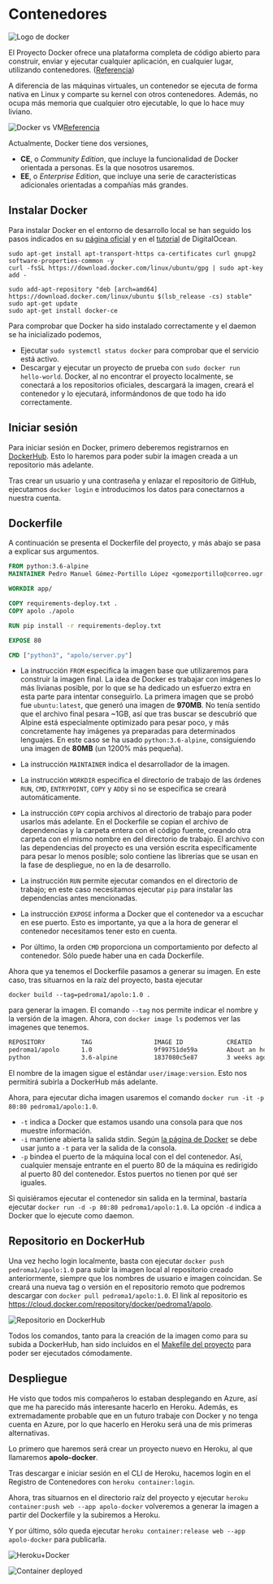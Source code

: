 # Contenedores

![Logo de docker](img/docker-logo.png)

El Proyecto Docker ofrece una plataforma completa de código abierto para construir, enviar y ejecutar cualquier aplicación, en cualquier lugar, utilizando contenedores. ([Referencia](https://hoplasoftware.com/por-que-elegir-docker-ee-frente-a-ce/))

A diferencia de las máquinas virtuales, un contenedor se ejecuta de forma nativa en Linux y comparte su kernel con otros contenedores. Además, no ocupa más memoria que cualquier otro ejecutable, lo que lo hace muy liviano.

![Docker vs VM](img/docker-vs-vm.png)[Referencia](https://docs.docker.com/get-started/)

Actualmente, Docker tiene dos versiones,

-   **CE**, o _Community Edition_, que incluye la funcionalidad de Docker orientada a personas. Es la que nosotros usaremos.
-   **EE**, o _Enterprise Edition_, que incluye una serie de características adicionales orientadas a compañías más grandes.

## Instalar Docker

Para instalar Docker en el entorno de desarrollo local se han seguido los pasos indicados en su [página oficial](https://docs.docker.com/install/linux/docker-ce/ubuntu/) y en el [tutorial](https://www.digitalocean.com/community/tutorials/how-to-install-and-use-docker-on-ubuntu-18-04) de DigitalOcean.

    sudo apt-get install apt-transport-https ca-certificates curl gnupg2 software-properties-common -y
    curl -fsSL https://download.docker.com/linux/ubuntu/gpg | sudo apt-key add -

    sudo add-apt-repository "deb [arch=amd64] https://download.docker.com/linux/ubuntu $(lsb_release -cs) stable"
    sudo apt-get update
    sudo apt-get install docker-ce

Para comprobar que Docker ha sido instalado correctamente y el daemon se ha inicializado podemos,

* Ejecutar `sudo systemctl status docker` para comprobar que el servicio está activo.
* Descargar y ejecutar un proyecto de prueba con `sudo docker run hello-world`. Docker, al no encontrar el proyecto localmente, se conectará a los repositorios oficiales, descargará la imagen, creará el contenedor y lo ejecutará, informándonos de que todo ha ido correctamente.

## Iniciar sesión

Para iniciar sesión en Docker, primero deberemos registrarnos en [DockerHub](https://hub.docker.com/). Esto lo haremos para poder subir la imagen creada a un repositorio más adelante.

Tras crear un usuario y una contraseña y enlazar el repositorio de GitHub, ejecutamos `docker login` e introducimos los datos para conectarnos a nuestra cuenta.

## Dockerfile

A continuación se presenta el Dockerfile del proyecto, y más abajo se pasa a explicar sus argumentos.

```Dockerfile
FROM python:3.6-alpine
MAINTAINER Pedro Manuel Gómez-Portillo López <gomezportillo@correo.ugr.es>

WORKDIR app/

COPY requirements-deploy.txt .
COPY apolo ./apolo

RUN pip install -r requirements-deploy.txt

EXPOSE 80

CMD ["python3", "apolo/server.py"]
```

* La instrucción `FROM` especifica la imagen base que utilizaremos para construir la imagen final. La idea de Docker es trabajar con imágenes lo más livianas posible, por lo que se ha dedicado un esfuerzo extra en esta parte para intentar conseguirlo. La primera imagen que se probó fue `ubuntu:latest`, que generó una imagen de **970MB**. No tenía sentido que el archivo final pesara ~1GB, así que tras buscar se descubrió que Alpine está especialmente optimizado para pesar poco, y más concretamente hay imágenes ya preparadas para determinados lenguajes. En este caso se ha usado `python:3.6-alpine`, consiguiendo una imagen de **80MB** (un 1200% más pequeña).

* La instrucción `MAINTAINER` indica el desarrollador de la imagen.

* La instrucción `WORKDIR` especifica el directorio de trabajo de las órdenes `RUN`, `CMD`, `ENTRYPOINT`, `COPY` y `ADD`y si no se especifica se creará automáticamente.

* La instrucción `COPY` copia archivos al directorio de trabajo para poder usarlos más adelante. En el Dockerfile se copian el archivo de dependencias y la carpeta entera con el código fuente, creando otra carpeta con el mismo nombre en del directorio de trabajo. El archivo con las dependencias del proyecto es una versión escrita específicamente para pesar lo menos posible; solo contiene las librerías que se usan en la fase de despliegue, no en la de desarrollo.

* La instrucción `RUN` permite ejecutar comandos en el directorio de trabajo; en este caso necesitamos ejecutar `pip` para instalar las dependencias antes mencionadas.

* La instrucción `EXPOSE` informa a Docker que el contenedor va a escuchar en ese puerto. Esto es importante, ya que a la hora de generar el contenedor necesitamos tener esto en cuenta.

* Por último, la orden `CMD` proporciona un comportamiento por defecto al contenedor. Sólo puede haber una en cada Dockerfile.

Ahora que ya tenemos el Dockerfile pasamos a generar su imagen. En este caso, tras situarnos en la raíz del proyecto, basta ejecutar

`
docker build --tag=pedroma1/apolo:1.0 .
`

para generar la imagen. El comando `--tag` nos permite indicar el nombre y la versión de la imagen. Ahora, con `docker image ls` podemos ver las imagenes que tenemos.

```bash
REPOSITORY          TAG                 IMAGE ID            CREATED             SIZE
pedroma1/apolo      1.0                 9f99751de59a        About an hour ago   87.9MB
python              3.6-alpine          1837080c5e87        3 weeks ago         74.4MB

```

El nombre de la imagen sigue el estándar `user/image:version`. Esto nos permitirá subirla a DockerHub más adelante.

Ahora, para ejecutar dicha imagen usaremos el comando `docker run -it -p 80:80 pedroma1/apolo:1.0`.

* `-t` indica a Docker que estamos usando una consola para que nos muestre información.
* `-i` mantiene abierta la salida stdin. Según [la página de Docker](https://docs.docker.com/engine/reference/run/) se debe usar junto a `-t` para ver la salida de la consola.
* `-p` bindea el puerto de la máquina local con el del contenedor. Así, cualquier mensaje entrante en el puerto 80 de la máquina es redirigido al puerto 80 del contenedor. Estos puertos no tienen por qué ser iguales.

Si quisiéramos ejecutar el contenedor sin salida en la terminal, bastaría ejecutar `docker run -d -p 80:80 pedroma1/apolo:1.0`. La opción `-d` indica a Docker que lo ejecute como daemon.

## Repositorio en DockerHub

Una vez hecho login localmente, basta con ejecutar `docker push pedroma1/apolo:1.0` para subir la imagen local al repositorio creado anteriormente, siempre que los nombres de usuario e imagen coincidan. Se creará una nueva tag o versión en el repositorio remoto que podremos descargar con `docker pull pedroma1/apolo:1.0`. El link al repositorio es https://cloud.docker.com/repository/docker/pedroma1/apolo.

![Repositorio en DockerHub](img/repo-dockerhub.png)

Todos los comandos, tanto para la creación de la imagen como para su subida a DockerHub, han sido incluidos en el [Makefile del proyecto](https://github.com/gomezportillo/apolo/blob/master/Makefile) para poder ser ejecutados cómodamente.

## Despliegue

He visto que todos mis compañeros lo estaban desplegando en Azure, así que me ha parecido más interesante hacerlo en Heroku. Además, es extremadamente probable que en un futuro trabaje con Docker y no tenga cuenta en Azure, por lo que hacerlo en Heroku será una de mis primeras alternativas.

Lo primero que haremos será crear un proyecto nuevo en Heroku, al que llamaremos **apolo-docker**.

Tras descargar e iniciar sesión en el CLI de Heroku, hacemos login en el Registro de Contenedores con `heroku container:login`.

Ahora, tras situarnos en el directorio raíz del proyecto y ejecutar `heroku container:push web --app apolo-docker` volveremos a generar la imagen a partir del Dockerfile y la subiremos a Heroku.

Y por último, sólo queda ejecutar `heroku container:release web --app apolo-docker` para publicarla.

![Heroku+Docker](img/heroku+docker.png)

![Container deployed](img/container-deployed.png)
